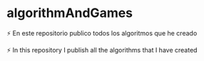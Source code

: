 # algorithmAndGames

⚡️ En este repositorio publico todos los algoritmos que he creado 

⚡️ In this repository I publish all the algorithms that I have created
